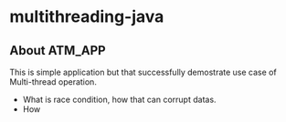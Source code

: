 # multithreading-java


## About ATM_APP
This is simple application but that successfully demostrate use case of Multi-thread operation.
- What is race condition, how that can corrupt datas.
- How 